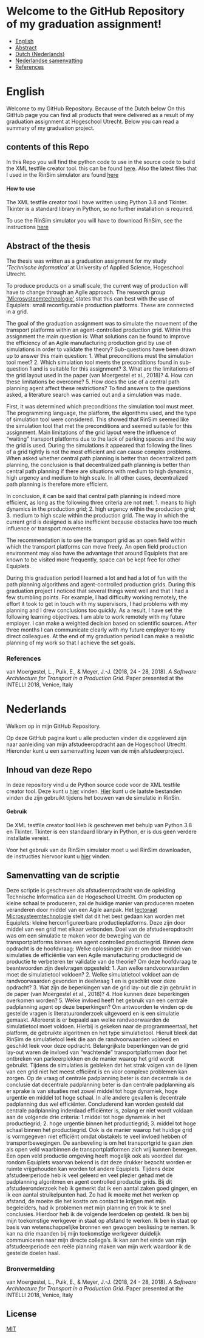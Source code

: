 # Welcome to the GitHub Repository of my graduation assignment!

- [English](#english)
- [Abstract](#abstract-of-the-thesis)
- [Dutch (Nederlands)](#nederlands)
- [Nederlandse samenvatting](#samenvatting-van-de-scriptie)
- [References](#references)

# English
Welcome to my GitHub Repository.
Because of the Dutch below
On this GitHub page you can find all products that were delivered as a result of my graduation assignment at Hogeschool Utrecht. Below you can read a summary of my graduation project.

## contents of this Repo

In this Repo you will find the python code to use in the source code to build the XML testfile creator tool. this can be found [here](/TestFileCreater). Also the latest files that I used in the RinSim simulator are found [here](/RinSimulatie)

#### How to use
The XML testfile creator tool I have written using Python 3.8 and Tkinter. Tkinter is a standard library in Python, so no further installation is required.

To use the RinSim simulator you will have to download RinSim, see the instructions [here](https://github.com/rinde/RinSim/)

## Abstract of the thesis
The thesis was written as a graduation assignment for my study *‘Technische Informatica’* at University of Applied Science, Hogeschool Utrecht.

To produce products on a small scale, the current way of production will have to change through an Agile approach. The research group ['Microsysteemtechnologie'](https://www.hu.nl/onderzoek/microsysteemtechnologie) states that this can best with the use of Equiplets: small reconfigurable production platforms. These are connected in a grid.

The goal of the graduation assignment was to simulate the movement of the transport platforms within an agent-controlled production grid. Within this assignment the main question is: What solutions can be found to improve the efficiency of an Agile manufacturing production grid by use of simulations in order to validate the theory? Sub-questions have been drawn up to answer this main question: 1. What preconditions must the simulation tool meet? 2. Which simulation tool meets the preconditions found in sub-question 1 and is suitable for this assignment? 3. What are the limitations of the grid layout used in the paper (van Moergestel et al., 2018)? 4. How can these limitations be overcome? 5. How does the use of a central path planning agent affect these restrictions? To find answers to the questions asked, a literature search was carried out and a simulation was made.

First, it was determined which preconditions the simulation tool must meet. The programming language, the platform, the algorithms used, and the type of simulation tool were considered. This showed that RinSim seemed like the simulation tool that met the preconditions and seemed suitable for this assignment. Main limitations of the grid layout were the influence of “waiting” transport platforms due to the lack of parking spaces and the way the grid is used. During the simulations it appeared that following the lines of a grid tightly is not the most efficient and can cause complex problems. When asked whether central path planning is better than decentralized path planning, the conclusion is that decentralized path planning is better than central path planning if there are situations with medium to high dynamics, high urgency and medium to high scale. In all other cases, decentralized path planning is therefore more efficient.

In conclusion, it can be said that central path planning is indeed more efficient, as long as the following three criteria are not met: 1. means to high dynamics in the production grid; 2. high urgency within the production grid; 3. medium to high scale within the production grid. The way in which the current grid is designed is also inefficient because obstacles have too much influence or transport movements.

The recommendation is to see the transport grid as an open field within which the transport platforms can move freely. An open field production environment may also have the advantage that around Equiplets that are known to be visited more frequently, space can be kept free for other Equiplets.

During this graduation period I learned a lot and had a lot of fun with the path planning algorithms and agent-controlled production grids. During this graduation project I noticed that several things went well and that I had a few stumbling points. For example, I had difficulty working remotely, the effort it took to get in touch with my supervisors, I had problems with my planning and I drew conclusions too quickly. As a result, I have set the following learning objectives. I am able to work remotely with my future employer. I can make a weighted decision based on scientific sources. After three months I can communicate clearly with my future employer to my direct colleagues. At the end of my graduation period I can make a realistic planning of my work so that I achieve the set goals.

### References

van Moergestel, L., Puik, E., & Meyer, J.-J. (2018, 24 - 28, 2018). *A Software Architecture for Transport in a Production Grid*. Paper presented at the INTELLI 2018, Venice, Italy



# Nederlands
Welkom op in mijn GitHub Repository.

Op deze GitHub pagina kunt u alle producten vinden die opgeleverd zijn naar aanleiding van mijn afstudeeropdracht aan de Hogeschool Utrecht. Hieronder kunt u een samenvatting lezen van de mijn afstudeerproject.

## Inhoud van deze Repo

In deze repository vind u de Python source code voor de XML testfile creator tool. Deze kunt u [hier](/TestFileCreater) vinden. [Hier](/RinSimulatie) kunt u de laatste bestanden vinden die zijn gebruikt tijdens het bouwen van de simulatie in RinSin.

#### Gebruik
De XML testfile creator tool Heb ik geschreven met behulp van Python 3.8 en Tkinter. Tkinter is een standaard library in Python, er is dus geen verdere installatie vereist.

Voor het gebruik van de RinSim simulator moet u wel RinSim  downloaden, de instructies hiervoor kunt u [hier](https://github.com/rinde/RinSim/) vinden.


## Samenvatting van de scriptie
Deze scriptie is geschreven als afstudeeropdracht van de opleiding Technische Informatica aan de Hogeschool Utrecht.
Om producten op kleine schaal te produceren, zal de huidige manier van produceren moeten veranderen door middel van een Agile aanpak. Het [lectoraat Microsysteemtechnologie](https://www.hu.nl/onderzoek/microsysteemtechnologie) stelt dat dit het best gedaan kan worden met Equiplets: kleine herconfigureerbare productieplatforms. Deze zijn door middel van een grid met elkaar verbonden.
Doel van de afstudeeropdracht was om een simulatie te maken voor de beweging van de transportplatforms binnen een agent controlled productiegrid. Binnen deze opdracht is de hoofdvraag: Welke oplossingen zijn er om door middel van simulaties de efficiëntie van een Agile manufacturing productiegrid de productie te verbeteren ter validatie van de theorie? Om deze hoofdvraag te beantwoorden zijn deelvragen opgesteld: 1. Aan welke randvoorwaarden moet de simulatietool voldoen? 2. Welke simulatietool voldoet aan de randvoorwaarden gevonden in deelvraag 1 en is geschikt voor deze opdracht? 3. Wat zijn de beperkingen van de grid lay-out die zijn gebruikt in de paper (van Moergestel et al., 2018)? 4. Hoe kunnen deze beperkingen overkomen worden? 5. Welke invloed heeft het gebruik van een centrale padplanning agent op deze beperkingen? Om antwoorden te vinden op de gestelde vragen is literatuuronderzoek uitgevoerd en is een simulatie gemaakt.
Allereerst is er bepaald aan welke randvoorwaarden de simulatietool moet voldoen. Hierbij is gekeken naar de programmeertaal, het platform, de gebruikte algoritmen en het type simulatietool. Hieruit bleek dat RinSim de simulatietool leek die aan de randvoorwaarden voldeed en geschikt leek voor deze opdracht. Belangrijkste beperkingen van de grid lay-out waren de invloed van “wachtende” transportplatformen door het ontbreken van parkeerplekken en de manier waarop het grid wordt gebruikt. Tijdens de simulaties is gebleken dat het strak volgen van de lijnen van een grid niet het meest efficiënt is en voor complexe problemen kan zorgen. Op de vraag of centrale padplanning beter is dan decentrale is de conclusie dat decentrale padplanning beter is dan centrale padplanning als er sprake is van situaties met zowel middel tot hoge dynamiek, hoge urgentie en middel tot hoge schaal. In alle andere gevallen is decentrale padplanning dus wel efficiënter.
Concluderend kan worden gesteld dat centrale padplanning inderdaad efficiënter is, zolang er niet wordt voldaan aan de volgende drie criteria: 1.middel tot hoge dynamiek in het productiegrid; 2. hoge urgentie binnen het productiegrid; 3. middel tot hoge schaal binnen het productiegrid. Ook is de manier waarop het huidige grid is vormgegeven niet efficiënt omdat obstakels te veel invloed hebben of transportbewegingen.
De aanbeveling is om het transportgrid te gaan zien als open veld waarbinnen de transportplatformen zich vrij kunnen bewegen. Een open veld productie omgeving heeft mogelijk ook als voordeel dat rondom Equiplets waarvan bekend is dat deze drukker bezocht worden er ruimte vrijgehouden kan worden tot andere Equiplets.
Tijdens deze afstudeerperiode heb ik veel geleerd en veel plezier gehad met de padplanning algoritmen en agent controlled productie grids. Bij dit afstudeeronderzoek heb ik gemerkt dat ik een aantal zaken goed gingen, en ik een aantal struikelpunten had. Zo had ik moeite met het werken op afstand, de moeite die het kostte om contact te krijgen met mijn begeleiders, had ik problemen met mijn planning en trok ik te snel conclusies. Hierdoor heb ik de volgende leerdoelen op gesteld. Ik ben bij mijn toekomstige werkgever in staat op afstand te werken. Ik ben in staat op basis van wetenschappelijke bronnen een gewogen beslissing te nemen. Ik kan na drie maanden bij mijn toekomstige werkgever duidelijk communiceren naar mijn directe collega’s. Ik kan aan het einde van mijn afstudeerperiode een reële planning maken van mijn werk waardoor ik de gestelde doelen haal.

### Bronvermelding

van Moergestel, L., Puik, E., & Meyer, J.-J. (2018, 24 - 28, 2018). *A Software Architecture for Transport in a Production Grid*. Paper presented at the INTELLI 2018, Venice, Italy

## License
[MIT](https://choosealicense.com/licenses/mit/)
